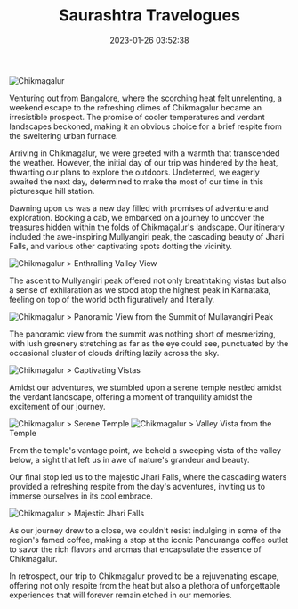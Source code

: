 ﻿---
layout: post
title:  "Saurashtra Travelogues"
date:   2023-01-26 03:52:38
categories: Travel
hidden: true
tags: [Travel, Backpacking, RoadTrip, Himalayas, Photoblog, WeekendDiaries]
image:
  background: witewall_3.png
---

<img src="https://i.imgur.com/kGrqu8O.jpg" alt="Chikmagalur">

Venturing out from Bangalore, where the scorching heat felt unrelenting, a weekend escape to the refreshing climes of Chikmagalur became an irresistible prospect. The promise of cooler temperatures and verdant landscapes beckoned, making it an obvious choice for a brief respite from the sweltering urban furnace.

Arriving in Chikmagalur, we were greeted with a warmth that transcended the weather. However, the initial day of our trip was hindered by the heat, thwarting our plans to explore the outdoors. Undeterred, we eagerly awaited the next day, determined to make the most of our time in this picturesque hill station.

Dawning upon us was a new day filled with promises of adventure and exploration. Booking a cab, we embarked on a journey to uncover the treasures hidden within the folds of Chikmagalur's landscape. Our itinerary included the awe-inspiring Mullyangiri peak, the cascading beauty of Jhari Falls, and various other captivating spots dotting the vicinity.

<img src="https://i.imgur.com/kb8s8WC.jpg" alt="Chikmagalur">
> Enthralling Valley View

The ascent to Mullyangiri peak offered not only breathtaking vistas but also a sense of exhilaration as we stood atop the highest peak in Karnataka, feeling on top of the world both figuratively and literally.

<img src="https://i.imgur.com/o9H6eKv.jpg" alt="Chikmagalur">
> Panoramic View from the Summit of Mullayangiri Peak

The panoramic view from the summit was nothing short of mesmerizing, with lush greenery stretching as far as the eye could see, punctuated by the occasional cluster of clouds drifting lazily across the sky.

<img src="https://i.imgur.com/ofpBYR5.jpg" alt="Chikmagalur">
> Captivating Vistas

Amidst our adventures, we stumbled upon a serene temple nestled amidst the verdant landscape, offering a moment of tranquility amidst the excitement of our journey.

<img src="https://i.imgur.com/0zcIfvr.jpg" alt="Chikmagalur">
> Serene Temple

<img src="https://i.imgur.com/wUGQsRX.jpg" alt="Chikmagalur">
> Valley Vista from the Temple

From the temple's vantage point, we beheld a sweeping vista of the valley below, a sight that left us in awe of nature's grandeur and beauty.


Our final stop led us to the majestic Jhari Falls, where the cascading waters provided a refreshing respite from the day's adventures, inviting us to immerse ourselves in its cool embrace.

<img src="https://i.imgur.com/ww6fTw0.jpg" alt="Chikmagalur">
> Majestic Jhari Falls

As our journey drew to a close, we couldn't resist indulging in some of the region's famed coffee, making a stop at the iconic Panduranga coffee outlet to savor the rich flavors and aromas that encapsulate the essence of Chikmagalur.

In retrospect, our trip to Chikmagalur proved to be a rejuvenating escape, offering not only respite from the heat but also a plethora of unforgettable experiences that will forever remain etched in our memories.
